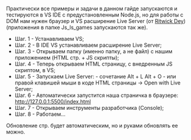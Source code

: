 Практически все примеры и задачи в данном гайде запускаются и тестируются в VS IDE с предустановленным Node.js, 
но для работы с DOM нам нужен браузер и VS расширение Live Server (от [Ritwick Dey](https://github.com/ritwickdey/vscode-live-server-plus-plus))
(приложения в папке Js_ls_games запускаются так же).

- Шаг. 1 - Устанавливаем VS;
- Шаг. 2 - В IDE VS устанавливаем расширение Live Server;
- Шаг. 3 - Открываем папку (именно папку, а не файл) с нашим приложением (HTML стр. + JS скрипты);
- Шаг. 4 - Теперь открываем HTML страницу, с внедренным JS скриптом, в VS;
- Шаг. 5 - Запускаем Live Server:
        - сочетание Alt + L Alt + O
        - или правой клавишей мыши в коде HTML страницы → Open with Live Server;
- Шаг. 6 - Автоматически запустится наша страничка в браузере: http://127.0.0.1:5500/index.html        
- Шаг. 7 - Открываем инструменты разработчика (Console);
- Шаг. 8 - Работаем...

Обновление стр. будет автоматическим, но и руками обновлять ее можно.



